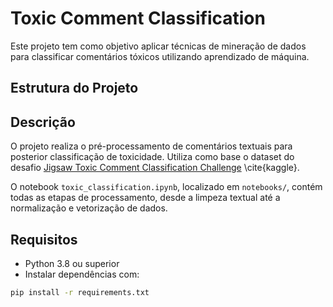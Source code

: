 # Toxic Comment Classification

Este projeto tem como objetivo aplicar técnicas de mineração de dados para classificar comentários tóxicos utilizando aprendizado de máquina.

## Estrutura do Projeto


## Descrição

O projeto realiza o pré-processamento de comentários textuais para posterior classificação de toxicidade. Utiliza como base o dataset do desafio [Jigsaw Toxic Comment Classification Challenge](https://www.kaggle.com/competitions/jigsaw-toxic-comment-classification-challenge) \cite{kaggle}.

O notebook `toxic_classification.ipynb`, localizado em `notebooks/`, contém todas as etapas de processamento, desde a limpeza textual até a normalização e vetorização de dados.

## Requisitos

- Python 3.8 ou superior
- Instalar dependências com:

```bash
pip install -r requirements.txt
